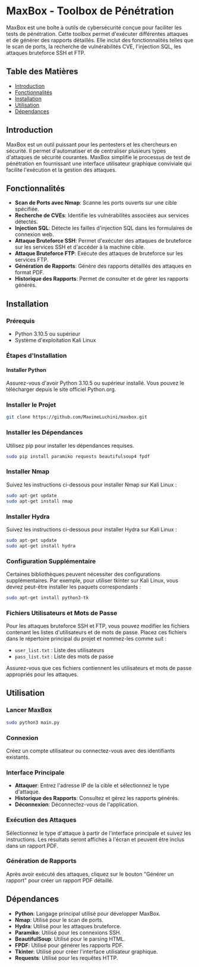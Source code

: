 # MaxBox - Toolbox de Pénétration

MaxBox est une boîte à outils de cybersécurité conçue pour faciliter les tests de pénétration. Cette toolbox permet d'exécuter différentes attaques et de générer des rapports détaillés. Elle inclut des fonctionnalités telles que le scan de ports, la recherche de vulnérabilités CVE, l'injection SQL, les attaques bruteforce SSH et FTP.

## Table des Matières
- [Introduction](#introduction)
- [Fonctionnalités](#fonctionnalités)
- [Installation](#installation)
- [Utilisation](#utilisation)
- [Dépendances](#dépendances)

## Introduction
MaxBox est un outil puissant pour les pentesters et les chercheurs en sécurité. Il permet d'automatiser et de centraliser plusieurs types d'attaques de sécurité courantes. MaxBox simplifie le processus de test de pénétration en fournissant une interface utilisateur graphique conviviale qui facilite l'exécution et la gestion des attaques.

## Fonctionnalités
- **Scan de Ports avec Nmap**: Scanne les ports ouverts sur une cible spécifiée.
- **Recherche de CVEs**: Identifie les vulnérabilités associées aux services détectés.
- **Injection SQL**: Détecte les failles d'injection SQL dans les formulaires de connexion web.
- **Attaque Bruteforce SSH**: Permet d'exécuter des attaques de bruteforce sur les services SSH et d'accéder à la machine cible.
- **Attaque Bruteforce FTP**: Exécute des attaques de bruteforce sur les services FTP.
- **Génération de Rapports**: Génère des rapports détaillés des attaques en format PDF.
- **Historique des Rapports**: Permet de consulter et de gérer les rapports générés.

## Installation
### Prérequis
- Python 3.10.5 ou supérieur
- Système d'exploitation Kali Linux

### Étapes d'Installation
#### Installer Python
Assurez-vous d'avoir Python 3.10.5 ou supérieur installé. Vous pouvez le télécharger depuis le site officiel Python.org.

### Installer le Projet
```bash
git clone https://github.com/MaximeLuchini/maxbox.git
```

### Installer les Dépendances
Utilisez pip pour installer les dépendances requises.
```bash
sudo pip install paramiko requests beautifulsoup4 fpdf
```

### Installer Nmap
Suivez les instructions ci-dessous pour installer Nmap sur Kali Linux :
```bash
sudo apt-get update
sudo apt-get install nmap
```
### Installer Hydra
Suivez les instructions ci-dessous pour installer Hydra sur Kali Linux :
```bash
sudo apt-get update
sudo apt-get install hydra
```

### Configuration Supplémentaire
Certaines bibliothèques peuvent nécessiter des configurations supplémentaires. Par exemple, pour utiliser tkinter sur Kali Linux, vous devrez peut-être installer les paquets correspondants :
```bash
sudo apt-get install python3-tk
```

### Fichiers Utilisateurs et Mots de Passe
Pour les attaques bruteforce SSH et FTP, vous pouvez modifier les fichiers contenant les listes d'utilisateurs et de mots de passe. Placez ces fichiers dans le répertoire principal du projet et nommez-les comme suit :
- `user_list.txt` : Liste des utilisateurs
- `pass_list.txt` : Liste des mots de passe

Assurez-vous que ces fichiers contiennent les utilisateurs et mots de passe appropriés pour les attaques.

## Utilisation
### Lancer MaxBox
```bash
sudo python3 main.py
```

### Connexion
Créez un compte utilisateur ou connectez-vous avec des identifiants existants.

### Interface Principale
- **Attaquer**: Entrez l'adresse IP de la cible et sélectionnez le type d'attaque.
- **Historique des Rapports**: Consultez et gérez les rapports générés.
- **Déconnexion**: Déconnectez-vous de l'application.

### Exécution des Attaques
Sélectionnez le type d'attaque à partir de l'interface principale et suivez les instructions. Les résultats seront affichés à l'écran et peuvent être inclus dans un rapport PDF.

### Génération de Rapports
Après avoir exécuté des attaques, cliquez sur le bouton "Générer un rapport" pour créer un rapport PDF détaillé.

## Dépendances
- **Python**: Langage principal utilisé pour développer MaxBox.
- **Nmap**: Utilisé pour le scan de ports.
- **Hydra**: Utilisé pour les attaques bruteforce.
- **Paramiko**: Utilisé pour les connexions SSH.
- **BeautifulSoup**: Utilisé pour le parsing HTML.
- **FPDF**: Utilisé pour générer les rapports PDF.
- **Tkinter**: Utilisé pour créer l'interface utilisateur graphique.
- **Requests**: Utilisé pour les requêtes HTTP.
